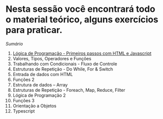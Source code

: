 # Nesta sessão você encontrará todo o material teórico, alguns exercícios para praticar.

<i>Sumário</i>

<ol>
    <li><a href="logica-de-programacao.md">Lógica de Programação - Primeiros passos com HTML e Javascript</a></li>
    <li>Valores, Tipos, Operadores e Funções</li> 
    <li>Trabalhando com Condicionais - Fluxo de Controle</li> 
    <li>Estruturas de Repetição - Do While, For & Switch</li> 
    <li>Entrada de dados com HTML</li> 
    <li>Funções 2</li> 
    <li>Estrutura de dados – Array</li> 
    <li>Estruturas de Repetição - Foreach, Map, Reduce, Filter</li> 
    <li>Lógica de Programação 2</li> 
    <li>Funções 3</li> 
    <li>Orientação a Objetos</li> 
    <li>Typescript</li> 
</ol>

